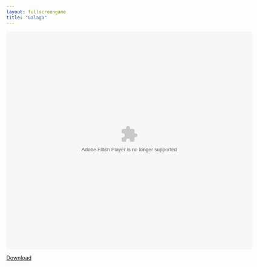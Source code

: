 ```yaml
---
layout: fullscreengame
title: "Galaga"
---
```


<object width="100" height="100">
    <embed src="galaga.swf" flashvars="" base="" quality="high" allowscriptaccess="always" allowfullscreen="true" bgcolor="" wmode="window" width="650" height="575" type="application/x-shockwave-flash" pluginspage="http://www.macromedia.com/go/getflashplayer">
</object>

<br>

<a href="galaga.swf" download class="btn btn-secondary">Download</a>